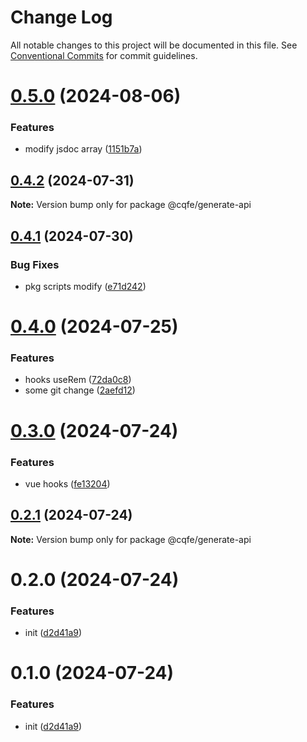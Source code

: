 # Change Log

All notable changes to this project will be documented in this file.
See [Conventional Commits](https://conventionalcommits.org) for commit guidelines.

# [0.5.0](https://github.com/leoDreamer/cqfe/compare/@cqfe/generate-api@0.4.1...@cqfe/generate-api@0.5.0) (2024-08-06)


### Features

* modify jsdoc array ([1151b7a](https://github.com/leoDreamer/cqfe/commit/1151b7a435000d6f7c4ae7d2a454138a837bea7f))





## [0.4.2](https://github.com/leoDreamer/cqfe/compare/@cqfe/generate-api@0.4.1...@cqfe/generate-api@0.4.2) (2024-07-31)

**Note:** Version bump only for package @cqfe/generate-api





## [0.4.1](https://github.com/leoDreamer/cqfe/compare/@cqfe/generate-api@0.4.0...@cqfe/generate-api@0.4.1) (2024-07-30)


### Bug Fixes

* pkg scripts modify ([e71d242](https://github.com/leoDreamer/cqfe/commit/e71d242779e2d4211e6d88377533523b83338563))





# [0.4.0](https://github.com/leoDreamer/cqfe/compare/@cqfe/generate-api@0.3.0...@cqfe/generate-api@0.4.0) (2024-07-25)


### Features

* hooks useRem ([72da0c8](https://github.com/leoDreamer/cqfe/commit/72da0c860f47f427fd3b27a3e397d450b10ade1f))
* some git change ([2aefd12](https://github.com/leoDreamer/cqfe/commit/2aefd1214b954adbc26ede4323ac4f7b45a3451e))





# [0.3.0](https://github.com/leoDreamer/cqfe/compare/@cqfe/generate-api@0.2.1...@cqfe/generate-api@0.3.0) (2024-07-24)


### Features

* vue hooks ([fe13204](https://github.com/leoDreamer/cqfe/commit/fe13204857ae8910efa920dbc4cbcc47321068ae))





## [0.2.1](https://github.com/leoDreamer/cqfe/compare/@cqfe/generate-api@0.2.0...@cqfe/generate-api@0.2.1) (2024-07-24)

**Note:** Version bump only for package @cqfe/generate-api





# 0.2.0 (2024-07-24)


### Features

* init ([d2d41a9](https://github.com/leoDreamer/cqfe/commit/d2d41a966d92444e3f0267f2686bc845e78317d5))





# 0.1.0 (2024-07-24)


### Features

* init ([d2d41a9](https://github.com/leoDreamer/llleo/commit/d2d41a966d92444e3f0267f2686bc845e78317d5))
